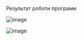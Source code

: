 Результат роботи програми

![image](https://user-images.githubusercontent.com/86875268/125043706-e61ec780-e0a3-11eb-9333-ff0367c14d58.png)

![image](https://user-images.githubusercontent.com/86875268/125043579-c1c2eb00-e0a3-11eb-8f89-bd87f24e99b6.png)
